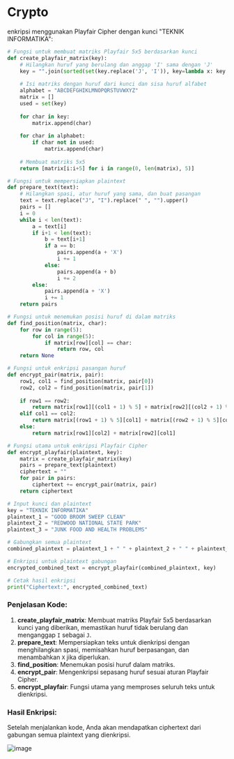 # Crypto

enkripsi menggunakan Playfair Cipher dengan kunci "TEKNIK INFORMATIKA":

```python
# Fungsi untuk membuat matriks Playfair 5x5 berdasarkan kunci
def create_playfair_matrix(key):
    # Hilangkan huruf yang berulang dan anggap 'I' sama dengan 'J'
    key = "".join(sorted(set(key.replace('J', 'I')), key=lambda x: key.index(x)))
    
    # Isi matriks dengan huruf dari kunci dan sisa huruf alfabet
    alphabet = "ABCDEFGHIKLMNOPQRSTUVWXYZ"
    matrix = []
    used = set(key)
    
    for char in key:
        matrix.append(char)
    
    for char in alphabet:
        if char not in used:
            matrix.append(char)
    
    # Membuat matriks 5x5
    return [matrix[i:i+5] for i in range(0, len(matrix), 5)]

# Fungsi untuk mempersiapkan plaintext
def prepare_text(text):
    # Hilangkan spasi, atur huruf yang sama, dan buat pasangan
    text = text.replace("J", "I").replace(" ", "").upper()
    pairs = []
    i = 0
    while i < len(text):
        a = text[i]
        if i+1 < len(text):
            b = text[i+1]
            if a == b:
                pairs.append(a + 'X')
                i += 1
            else:
                pairs.append(a + b)
                i += 2
        else:
            pairs.append(a + 'X')
            i += 1
    return pairs

# Fungsi untuk menemukan posisi huruf di dalam matriks
def find_position(matrix, char):
    for row in range(5):
        for col in range(5):
            if matrix[row][col] == char:
                return row, col
    return None

# Fungsi untuk enkripsi pasangan huruf
def encrypt_pair(matrix, pair):
    row1, col1 = find_position(matrix, pair[0])
    row2, col2 = find_position(matrix, pair[1])
    
    if row1 == row2:
        return matrix[row1][(col1 + 1) % 5] + matrix[row2][(col2 + 1) % 5]
    elif col1 == col2:
        return matrix[(row1 + 1) % 5][col1] + matrix[(row2 + 1) % 5][col2]
    else:
        return matrix[row1][col2] + matrix[row2][col1]

# Fungsi utama untuk enkripsi Playfair Cipher
def encrypt_playfair(plaintext, key):
    matrix = create_playfair_matrix(key)
    pairs = prepare_text(plaintext)
    ciphertext = ""
    for pair in pairs:
        ciphertext += encrypt_pair(matrix, pair)
    return ciphertext

# Input kunci dan plaintext
key = "TEKNIK INFORMATIKA"
plaintext_1 = "GOOD BROOM SWEEP CLEAN"
plaintext_2 = "REDWOOD NATIONAL STATE PARK"
plaintext_3 = "JUNK FOOD AND HEALTH PROBLEMS"

# Gabungkan semua plaintext
combined_plaintext = plaintext_1 + " " + plaintext_2 + " " + plaintext_3

# Enkripsi untuk plaintext gabungan
encrypted_combined_text = encrypt_playfair(combined_plaintext, key)

# Cetak hasil enkripsi
print("Ciphertext:", encrypted_combined_text)
```

### Penjelasan Kode:
1. **create_playfair_matrix**: Membuat matriks Playfair 5x5 berdasarkan kunci yang diberikan, memastikan huruf tidak berulang dan menganggap `I` sebagai `J`.
2. **prepare_text**: Mempersiapkan teks untuk dienkripsi dengan menghilangkan spasi, memisahkan huruf berpasangan, dan menambahkan `X` jika diperlukan.
3. **find_position**: Menemukan posisi huruf dalam matriks.
4. **encrypt_pair**: Mengenkripsi sepasang huruf sesuai aturan Playfair Cipher.
5. **encrypt_playfair**: Fungsi utama yang memproses seluruh teks untuk dienkripsi.

### Hasil Enkripsi:
Setelah menjalankan kode, Anda akan mendapatkan ciphertext dari gabungan semua plaintext yang dienkripsi.

![image](https://github.com/user-attachments/assets/3c98bca6-1b7f-4f54-b43d-6b4a8702c5e9)
